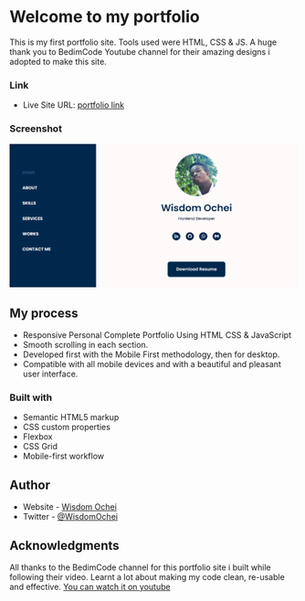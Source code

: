 # Welcome to my portfolio
This is my first portfolio site. Tools used were HTML, CSS & JS.
A huge thank you to BedimCode Youtube channel for their amazing designs i adopted to make this site.

### Link

- Live Site URL: [portfolio link](https://wizzy-design.github.io/wisdom_portfolio/)
 

### Screenshot

![](./img/My%20portfolio.png)

## My process

- Responsive Personal Complete Portfolio Using HTML CSS & JavaScript
- Smooth scrolling in each section.
- Developed first with the Mobile First methodology, then for desktop.
- Compatible with all mobile devices and with a beautiful and pleasant user interface.

### Built with

- Semantic HTML5 markup
- CSS custom properties
- Flexbox
- CSS Grid
- Mobile-first workflow

## Author

- Website - [Wisdom Ochei](https://wizzy-design.github.io/wisdom_portfolio/)
- Twitter - [@WisdomOchei](https://www.twitter.com/WisdomOchei)

## Acknowledgments
All thanks to the BedimCode channel for this portfolio site i built while following their video. Learnt a lot about making my code clean, re-usable and effective. [You can watch it on youtube](https://youtu.be/owEHlDn0JYQ)
